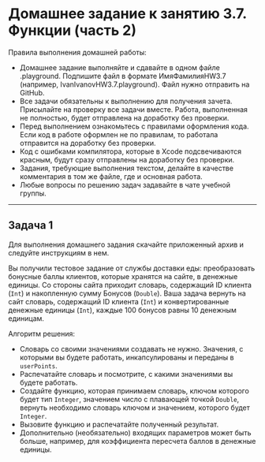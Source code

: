 # Домашнее задание к занятию 3.7. Функции (часть 2)

Правила выполнения домашней работы:

*	Домашнее задание выполняйте и сдавайте в одном файле .playground. Подпишите файл в формате ИмяФамилияHW3.7 (например, IvanIvanovHW3.7.playground). Файл нужно отправить на GitHub.
*	Все задачи обязательны к выполнению для получения зачета. Присылайте на проверку все задачи вместе. Работа, выполненная не полностью, будет отправлена на доработку без проверки.
*	Перед выполнением ознакомьтесь с правилами оформления кода. Если код в работе оформлен не по правилам, то работала отправится на доработку без проверки.
*	Код с ошибками компилятора, которые в Xcode подсвечиваются красным, будут сразу отправлены на доработку без проверки.
*	Задания, требующие выполнения текстом, делайте в качестве комментария в том же файле, где и основная работа.
*	Любые вопросы по решению задач задавайте в чате учебной группы.
________________________________________
## Задача 1

Для выполнения домашнего задания скачайте приложенный архив и следуйте инструкциям в нем.

Вы получили тестовое задание от службы доставки еды: преобразовать бонусные баллы клиентов, которые хранятся на сайте, в денежные единицы. Со стороны сайта приходит словарь, содержащий ID клиента (`Int`) и накопленную сумму Бонусов (`Double`). Ваша задача вернуть на сайт словарь, содержащий ID клиента (`Int`) и конвертированные денежные единицы (`Int`), каждые 100 бонусов равны 10 денежным единицам.

Алгоритм решения:

*	Словарь со своими значениями создавать не нужно. Значения, с которыми вы будете работать, инкапсулированы и переданы в `userPoints`.
*	Распечатайте словарь и посмотрите, с какими значениями вы будете работать.
*	Создайте функцию, которая принимаем словарь, ключом которого будет тип `Integer`, значением число с плавающей точкой `Double`, вернуть необходимо словарь ключом и значением, которого будет `Integer`.
*	Вызовите функцию и распечатайте полученный результат.
*	Дополнительно (необязательно) входящих параметров может быть больше, например, для коэффициента пересчета баллов в денежные единицы.


